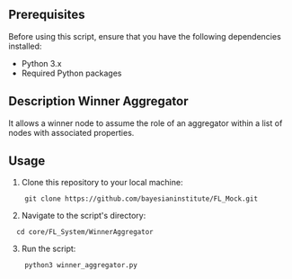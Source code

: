 ## Prerequisites

Before using this script, ensure that you have the following dependencies installed:

- Python 3.x
- Required Python packages

## Description Winner Aggregator

It allows a winner node to assume the role of an aggregator within a list of nodes with associated properties.

## Usage

1. Clone this repository to your local machine:

```
    git clone https://github.com/bayesianinstitute/FL_Mock.git
```

2. Navigate to the script's directory:

```
  cd core/FL_System/WinnerAggregator
```

3. Run the script:

```
    python3 winner_aggregator.py
```
